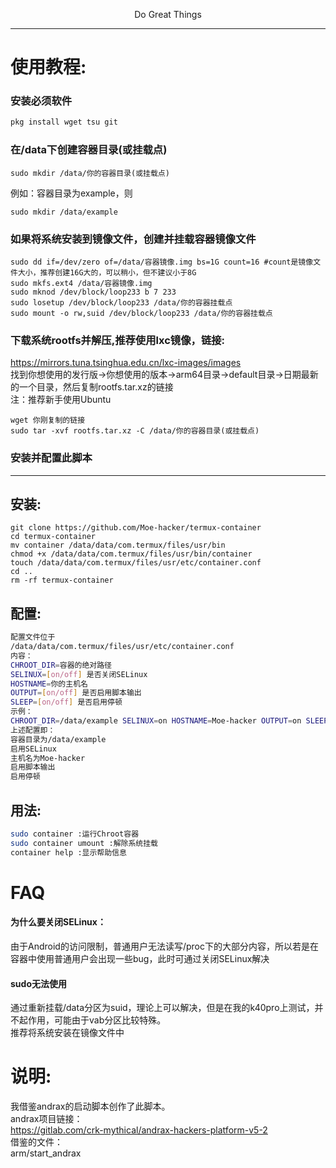 <p align="center">Do Great Things</p>         

--------
# 使用教程:    
### 安装必须软件
```sh
pkg install wget tsu git
```  
### 在/data下创建容器目录(或挂载点)      
```shell
sudo mkdir /data/你的容器目录(或挂载点)
```
例如：容器目录为example，则      
```shell
sudo mkdir /data/example
```      
### 如果将系统安装到镜像文件，创建并挂载容器镜像文件      
```shell      
sudo dd if=/dev/zero of=/data/容器镜像.img bs=1G count=16 #count是镜像文件大小，推荐创建16G大的，可以稍小，但不建议小于8G
sudo mkfs.ext4 /data/容器镜像.img
sudo mknod /dev/block/loop233 b 7 233       
sudo losetup /dev/block/loop233 /data/你的容器挂载点
sudo mount -o rw,suid /dev/block/loop233 /data/你的容器挂载点            
```
### 下载系统rootfs并解压,推荐使用lxc镜像，链接:     
https://mirrors.tuna.tsinghua.edu.cn/lxc-images/images      
找到你想使用的发行版→你想使用的版本→arm64目录→default目录→日期最新的一个目录，然后复制rootfs.tar.xz的链接      
注：推荐新手使用Ubuntu      
```shell
wget 你刚复制的链接      
sudo tar -xvf rootfs.tar.xz -C /data/你的容器目录(或挂载点)     
```      

### 安装并配置此脚本      
--------

## 安装:
```shell
git clone https://github.com/Moe-hacker/termux-container
cd termux-container
mv container /data/data/com.termux/files/usr/bin
chmod +x /data/data/com.termux/files/usr/bin/container
touch /data/data/com.termux/files/usr/etc/container.conf
cd ..
rm -rf termux-container
```
## 配置:
```sh
配置文件位于      
/data/data/com.termux/files/usr/etc/container.conf      
内容：      
CHROOT_DIR=容器的绝对路径      
SELINUX=[on/off] 是否关闭SELinux       
HOSTNAME=你的主机名      
OUTPUT=[on/off] 是否启用脚本输出      
SLEEP=[on/off] 是否启用停顿        
示例：      
CHROOT_DIR=/data/example SELINUX=on HOSTNAME=Moe-hacker OUTPUT=on SLEEP=on      
上述配置即：    
容器目录为/data/example       
启用SELinux       
主机名为Moe-hacker       
启用脚本输出       
启用停顿        
```
## 用法:
```sh
sudo container :运行Chroot容器      
sudo container umount :解除系统挂载      
container help :显示帮助信息    
```  
# FAQ      
#### 为什么要关闭SELinux：      
由于Android的访问限制，普通用户无法读写/proc下的大部分内容，所以若是在容器中使用普通用户会出现一些bug，此时可通过关闭SELinux解决      
#### sudo无法使用      
通过重新挂载/data分区为suid，理论上可以解决，但是在我的k40pro上测试，并不起作用，可能由于vab分区比较特殊。      
推荐将系统安装在镜像文件中            
# 说明:      
我借鉴andrax的启动脚本创作了此脚本。      
andrax项目链接：      
https://gitlab.com/crk-mythical/andrax-hackers-platform-v5-2      
借鉴的文件：      
arm/start_andrax      
